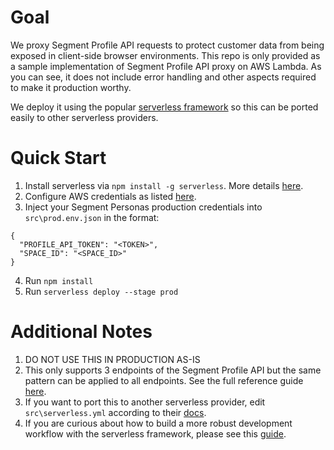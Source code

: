 # Goal
We proxy Segment Profile API requests to protect customer data from being exposed in client-side browser environments. This repo is only provided as a sample implementation of Segment Profile API proxy on AWS Lambda. As you can see, it does not include error handling and other aspects required to make it production worthy. 

We deploy it using the popular [serverless framework](https://www.serverless.com/) so this can be ported easily to other serverless providers. 

# Quick Start

1. Install serverless via `npm install -g serverless`. More details [here](https://www.serverless.com/framework/docs/providers/aws/guide/quick-start/).
2. Configure AWS credentials as listed [here](https://www.serverless.com/framework/docs/providers/aws/guide/credentials/).
3. Inject your Segment Personas production credentials into `src\prod.env.json` in the format:
```
{
  "PROFILE_API_TOKEN": "<TOKEN>",
  "SPACE_ID": "<SPACE_ID>"
}
```
4. Run `npm install`
5. Run `serverless deploy --stage prod`

# Additional Notes

1. DO NOT USE THIS IN PRODUCTION AS-IS
2. This only supports 3 endpoints of the Segment Profile API but the same pattern can be applied to all endpoints. See the full reference guide [here](https://segment.com/docs/personas/profile-api/).
3. If you want to port this to another serverless provider, edit `src\serverless.yml` according to their [docs](https://www.serverless.com/framework/docs/providers/).
4. If you are curious about how to build a more robust development workflow with the serverless framework, please see this [guide](https://www.serverless.com/framework/docs/providers/aws/guide/workflow/). 
